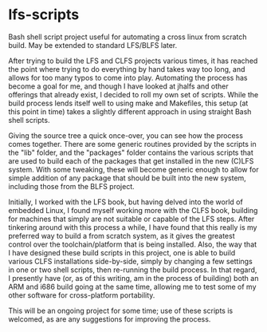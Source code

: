 lfs-scripts
===========

Bash shell script project useful for automating a cross linux from scratch
build. May be extended to standard LFS/BLFS later.

After trying to build the LFS and CLFS projects various times, it has reached
the point where trying to do everything by hand takes way too long, and allows
for too many typos to come into play. Automating the process has become a goal
for me, and though I have looked at jhalfs and other offerings that already
exist, I decided to roll my own set of scripts. While the build process lends
itself well to using make and Makefiles, this setup (at this point in time)
takes a slightly different approach in using straight Bash shell scripts.

Giving the source tree a quick once-over, you can see how the process comes
together. There are some generic routines provided by the scripts in the "lib"
folder, and the "packages" folder contains the various scripts that are used to
build each of the packages that get installed in the new (C)LFS system. With
some tweaking, these will become generic enough to allow for simple addition of
any package that should be built into the new system, including those from the
BLFS project.

Initially, I worked with the LFS book, but having delved into the world of
embedded Linux, I found myself working more with the CLFS book, building for
machines that simply are not suitable or capable of the LFS steps. After
tinkering around with this process a while, I have found that this really is my
preferred way to build a from scratch system, as it gives the greatest control
over the toolchain/platform that is being installed. Also, the way that I have
designed these build scripts in this project, one is able to build various CLFS
installations side-by-side, simply by changing a few settings in one or two
shell scripts, then re-running the build process. In that regard, I presently
have (or, as of this writing, am in the process of building) both an ARM and
i686 build going at the same time, allowing me to test some of my other software
for cross-platform portability.

This will be an ongoing project for some time; use of these scripts is welcomed,
as are any suggestions for improving the process.

